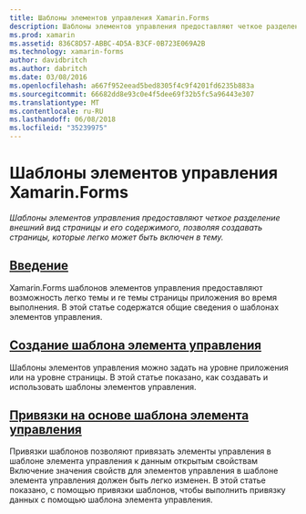 ```yaml
---
title: Шаблоны элементов управления Xamarin.Forms
description: Шаблоны элементов управления предоставляют четкое разделение внешний вид страницы и его содержимого, позволяя создавать страницы, которые легко может быть включен в тему.
ms.prod: xamarin
ms.assetid: 836C8D57-ABBC-4D5A-B3CF-0B723E069A2B
ms.technology: xamarin-forms
author: davidbritch
ms.author: dabritch
ms.date: 03/08/2016
ms.openlocfilehash: a667f952eead5bed8305f4c9f4201fd6235b883a
ms.sourcegitcommit: 66682dd8e93c0e4f5dee69f32b5fc5a96443e307
ms.translationtype: MT
ms.contentlocale: ru-RU
ms.lasthandoff: 06/08/2018
ms.locfileid: "35239975"
---
```

# <a name="xamarinforms-control-templates"></a>Шаблоны элементов управления Xamarin.Forms

_Шаблоны элементов управления предоставляют четкое разделение внешний вид страницы и его содержимого, позволяя создавать страницы, которые легко может быть включен в тему._

## <a name="introductionintroductionmd"></a>[Введение](introduction.md)

Xamarin.Forms шаблонов элементов управления предоставляют возможность легко темы и re темы страницы приложения во время выполнения. В этой статье содержатся общие сведения о шаблонах элементов управления.

## <a name="creating-a-controltemplatecreatingmd"></a>[Создание шаблона элемента управления](creating.md)

Шаблоны элементов управления можно задать на уровне приложения или на уровне страницы. В этой статье показано, как создавать и использовать шаблоны элементов управления.

## <a name="binding-from-a-controltemplatetemplate-bindingmd"></a>[Привязки на основе шаблона элемента управления](template-binding.md)

Привязки шаблонов позволяют привязать элементы управления в шаблоне элемента управления к данным открытым свойствам Включение значения свойств для элементов управления в шаблоне элемента управления должен быть легко изменен. В этой статье показано, с помощью привязки шаблонов, чтобы выполнить привязку данных с помощью шаблона элемента управления.
